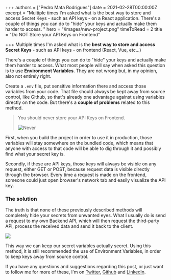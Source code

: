 +++
authors = ["Pedro Mata Rodrigues"]
date = 2021-02-28T00:00:00Z
excerpt = "Multiple times I'm asked what is the best way to store and access Secret Keys - such as API keys - on a React application.  There's a couple of things you can do to \"hide\" your keys and actually make them harder to access. "
hero = "/images/new-project.png"
timeToRead = 2
title = "Do NOT Store your API Keys on Frontend"

+++
Multiple times I'm asked what is the **best way to store and access** **Secret Keys** - such as API keys - on frontend (React, Vue, etc...)

There's a couple of things you can do to "hide" your keys and actually make them harder to access. What most people will say when asked this question is to use **Environment Variables**. They are not wrong but, in my opinion, also not entirely right.

Create a `.env` file, put sensitive information there and access those variables from your code. That file should always be kept away from source control, like Github, so that's already one advantage against using variables directly on the code. But there's a **couple of problems** related to this method.

> You should never store your API Keys on Frontend.
>
> 
> ![Never](https://media.giphy.com/media/Y4Jb8jkcqRtnznTnpC/giphy.gif)

First, when you build the project in order to use it in production, those variables will stay somewhere on the bundled code, which means that anyone with access to that code will be able to dig through it and possibly find what your secret key is.

Secondly, if these are API keys, those keys will always be visible on any request, either GET or POST, because request data is visible directly through the browser. Every time a request is made on the frontend, someone could just open browser's network tab and easily visualize the API key.

### The solution

The truth is that none of these previously described methods will completely hide your secrets from unwanted eyes. What I usually do is send a request to my own Backend API, which will then request the third-party API, process the received data and send it back to the client.

![](/images/store-secret-api-keys.png)

This way we can keep our secret variables actually secret. Using this method, it is still recommended the use of Environment Variables, in order to keep keys away from source control.

If you have any questions and suggestions regarding this post, or just want to follow me for more of these, I'm on [Twitter](https://twitter.com/pmatarodrigues), [Github](https://github.com/pmatarodrigues) and [Linkedin](https://linkedin.com/in/pmatarodrigues).
